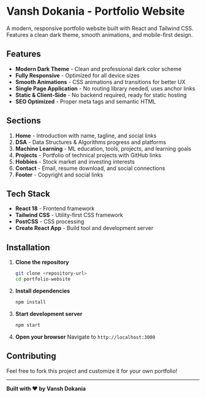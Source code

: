 # Vansh Dokania - Portfolio Website

A modern, responsive portfolio website built with React and Tailwind CSS. Features a clean dark theme, smooth animations, and mobile-first design.

## Features

- **Modern Dark Theme** - Clean and professional dark color scheme
- **Fully Responsive** - Optimized for all device sizes
- **Smooth Animations** - CSS animations and transitions for better UX
- **Single Page Application** - No routing library needed, uses anchor links
- **Static & Client-Side** - No backend required, ready for static hosting
- **SEO Optimized** - Proper meta tags and semantic HTML

## Sections

1. **Home** - Introduction with name, tagline, and social links
2. **DSA** - Data Structures & Algorithms progress and platforms
3. **Machine Learning** - ML education, tools, projects, and learning goals
4. **Projects** - Portfolio of technical projects with GitHub links
5. **Hobbies** - Stock market and investing interests
6. **Contact** - Email, resume download, and social connections
7. **Footer** - Copyright and social links

## Tech Stack

- **React 18** - Frontend framework
- **Tailwind CSS** - Utility-first CSS framework
- **PostCSS** - CSS processing
- **Create React App** - Build tool and development server

## Installation

1. **Clone the repository**
   ```bash
   git clone <repository-url>
   cd portfolio-website
   ```

2. **Install dependencies**
   ```bash
   npm install
   ```

3. **Start development server**
   ```bash
   npm start
   ```

4. **Open your browser**
   Navigate to `http://localhost:3000` 


## Contributing

Feel free to fork this project and customize it for your own portfolio!

---

**Built with ❤️ by Vansh Dokania** 
